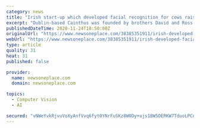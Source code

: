 ```yaml
---
category: news
title: "Irish start-up which developed facial recognition for cows raising over $50m"
excerpt: "Dublin-based Cainthus was founded by brothers David and Ross Hunt in 2016"
publishedDateTime: 2020-11-24T18:50:00Z
originalUrl: "https://www.newsoneplace.com/38385351911/irish-developed-facial"
webUrl: "https://www.newsoneplace.com/38385351911/irish-developed-facial"
type: article
quality: 31
heat: 31
published: false

provider:
  name: newsoneplace.com
  domain: newsoneplace.com

topics:
  - Computer Vision
  - AI

secured: "vNWeYvkRjvuVoXyAnfVvq6fyt0YNrFuSKz8W0Dy+ujs18W5OERKW7TduoLPCn7RHalumU5FoMDSsvS5vHYQD4i7ArDDelG0Snrq0Iiuu/EQlKASm5RGhDi1hA4QGF62hi3XXHMjDzEkbu+F8iS5SlJFepjd4qDBNABqsVhVLBao5UUbN8mLskYJ9UUUkzc4Sj6kbNvAydNvPWSQ2mccMQGqA+7nFbAgC3a88uJTi5iRcQFy6JKHIokLEx4qjX+31deWbxLAGoJtYOQNuDuKyUlH5bCXzcFEblAXWjpvMOEfA4dH8nmidT5OdSpvXA/v5wbKMTIwJgaxzvvlOJRvO2Aeg04SzLZtDwGKMl1NUQw4=;QSg7Mcnwd1COeGmF3eCwhw=="
---
```


